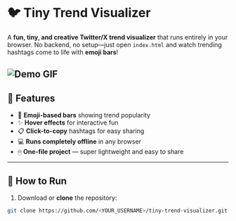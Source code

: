 # 🐦 Tiny Trend Visualizer

A **fun, tiny, and creative Twitter/X trend visualizer** that runs entirely in your browser. No backend, no setup—just open `index.html` and watch trending hashtags come to life with **emoji bars**!  

![Demo GIF](https://media.giphy.com/media/l0MYt5jPR6QX5pnqM/giphy.gif)
---

## 🚀 Features

- 🎨 **Emoji-based bars** showing trend popularity  
- ✨ **Hover effects** for interactive fun  
- 📋 **Click-to-copy** hashtags for easy sharing  
- 💻 **Runs completely offline** in any browser  
- 🖱 **One-file project** — super lightweight and easy to share  

---

## 📂 How to Run

1. Download or **clone** the repository:

```bash
git clone https://github.com/<YOUR_USERNAME>/tiny-trend-visualizer.git

